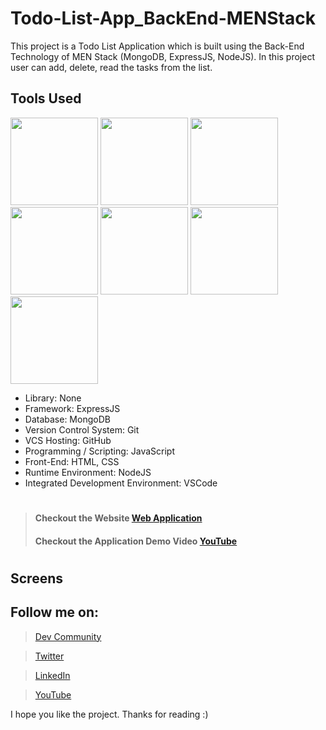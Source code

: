 # Todo-List-App_BackEnd-MENStack
This project is a Todo List Application which is built using the Back-End Technology of MEN Stack (MongoDB, ExpressJS, NodeJS). In this project user can add, delete, read the tasks from the list.

## Tools Used
<p align="left">
<img height="140" width="140" src="https://www.w3.org/html/logo/downloads/HTML5_Logo_256.png">
<img height="140" width="140" src="https://logodix.com/logo/470309.png">
<img height="140" width="140" src="https://upload.wikimedia.org/wikipedia/commons/6/6a/JavaScript-logo.png">
<img height="140" width="140" src="https://encrypted-tbn0.gstatic.com/images?q=tbn:ANd9GcQv2l-4Y-ZVZm77rzV9CRJxmgNPpy36zgePIA&usqp=CAU">
<img height="140" width="140" src="https://encrypted-tbn0.gstatic.com/images?q=tbn:ANd9GcSMX7p-_Zo1LqsEfO1v3B6Zw0Jgvhk4vo1fKA&usqp=CAU">
<img height="140" width="140" src="https://encrypted-tbn0.gstatic.com/images?q=tbn:ANd9GcRASBParCnQhsRkKZ8opkkRjtk9XJ-MHdy0jA&usqp=CAU">
<img height="140" width="140" src="https://code.visualstudio.com/assets/apple-touch-icon.png">
</p>

* Library: None
* Framework: ExpressJS
* Database: MongoDB
* Version Control System: Git
* VCS Hosting: GitHub
* Programming / Scripting: JavaScript
* Front-End: HTML, CSS
* Runtime Environment: NodeJS
* Integrated Development Environment: VSCode

#
> #### Checkout the Website [Web Application](X)
> #### Checkout the Application Demo Video [YouTube](X)
#

## Screens
<p align="left">
<!-- <img height="200" width="400" src="https://user-images.githubusercontent.com/76626529/154794497-95b4c730-bc5e-4b52-87cf-93821d28cd10.png">
<img height="200" width="400" src="https://user-images.githubusercontent.com/76626529/154794499-c1ba66c7-831c-4eab-8aea-9e06952dc05c.png">
<img height="200" width="400" src="https://user-images.githubusercontent.com/76626529/154794500-a18a15d1-c851-4afc-9f9d-a676debf758f.png">
<img height="200" width="400" src="https://user-images.githubusercontent.com/76626529/154794502-5d80657e-02bf-4b0f-aedc-f829d654809b.png">
<img height="200" width="400" src="https://user-images.githubusercontent.com/76626529/154794503-d57a4dbb-3469-40fc-94c9-92d335320acd.png"> -->
</p>


## Follow me on:
> [Dev Community](https://dev.to/ayushkanduri)

> [Twitter](https://twitter.com/ayush_codes)
 
> [LinkedIn](https://www.linkedin.com/in/ayushkanduri/)

> [YouTube](https://www.youtube.com/channel/UC6c1ajC_2jF7wQp7Y13t2bg)

I hope you like the project. Thanks for reading :)
